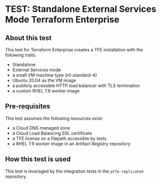# TEST: Standalone External Services Mode Terraform Enterprise

## About this test

This test for Terraform Enterprise creates a TFE
installation with the following traits.

- Standalone
- External Services mode
- a small VM machine type (n1-standard-4)
- Ubuntu 20.04 as the VM image
- a publicly accessible HTTP load balancer with TLS termination
- a custom RHEL 7.9 worker image

## Pre-requisites

This test assumes the following resources exist:

- a Cloud DNS managed zone
- a Cloud Load Balancing SSL certificate
- a TFE license on a filepath accessible by tests
- a RHEL 7.9 worker image in an Artifact Registry repository

## How this test is used

This test is leveraged by the integration tests in the `ptfe-replicated` repository.
